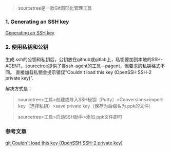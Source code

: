 > sourcetree是一款Git图形化管理工具

### 1. Generating an SSH key
[Generating an SSH key](https://qingfengmy.github.io/2016/12/23/Generating-an-SSH-key/)

### 2. 使用私钥和公钥
生成.ssh的公钥和私钥后，公钥放在github或gitlab上，私钥要加到本地的SSH-AGENT。sourcetree提供了类ssh-agent的工具--pagent，但要求的私钥格式不同。
直接加载私钥会提示错误"Couldn't load this key (OpenSSH SSH-2 private key)".

解决方式是：
> sourcetree>工具>创建或导入SSH秘钥（Putty）>Conversions>import key（选择私钥）>save private key（保存为后缀名为.ppk的文件）

> sourcetree>工具>启动SSH助手>添加.ppk文件即可

### 参考文章
[git Couldn't load this key (OpenSSH SSH-2 private key)](http://blog.csdn.net/irabbit0708/article/details/54089439)
